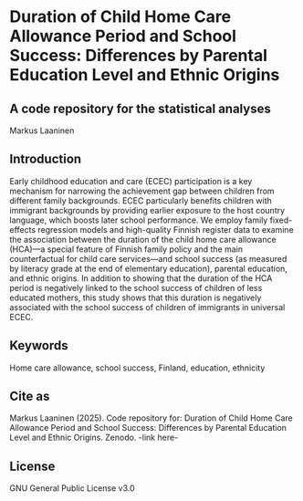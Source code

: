 # Duration of Child Home Care Allowance Period and School Success: Differences by Parental Education Level and Ethnic Origins
## A code repository for the statistical analyses

Markus Laaninen

## Introduction

Early childhood education and care (ECEC) participation is a key mechanism for narrowing the achievement gap between children from different family backgrounds. ECEC particularly benefits children with immigrant backgrounds by providing earlier exposure to the host country language, which boosts later school performance. We employ family fixed-effects regression models and high-quality Finnish register data to examine the association between the duration of the child home care allowance (HCA)—a special feature of Finnish family policy and the main counterfactual for child care services—and school success (as measured by literacy grade at the end of elementary education), parental education, and ethnic origins. In addition to showing that the duration of the HCA period is negatively linked to the school success of children of less educated mothers, this study shows that this duration is negatively associated with the school success of children of immigrants in universal ECEC.

## Keywords

Home care allowance, school success, Finland, education, ethnicity

## Cite as

Markus Laaninen (2025). Code repository for: Duration of Child Home Care Allowance Period and School Success: Differences by Parental Education Level and Ethnic Origins. Zenodo. -link here-


## License

GNU General Public License v3.0
